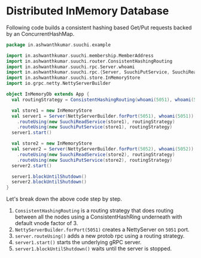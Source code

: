 # Distributed InMemory Database

Following code builds a consistent hashing based Get/Put requests backed by an ConcurrentHashMap.

```scala
package in.ashwanthkumar.suuchi.example

import in.ashwanthkumar.suuchi.membership.MemberAddress
import in.ashwanthkumar.suuchi.router.ConsistentHashingRouting
import in.ashwanthkumar.suuchi.rpc.Server.whoami
import in.ashwanthkumar.suuchi.rpc.{Server, SuuchiPutService, SuuchiReadService}
import in.ashwanthkumar.suuchi.store.InMemoryStore
import io.grpc.netty.NettyServerBuilder

object InMemoryDb extends App {
  val routingStrategy = ConsistentHashingRouting(whoami(5051), whoami(5052))

  val store1 = new InMemoryStore
  val server1 = Server(NettyServerBuilder.forPort(5051), whoami(5051))
    .routeUsing(new SuuchiReadService(store1), routingStrategy)
    .routeUsing(new SuuchiPutService(store1), routingStrategy)
  server1.start()

  val store2 = new InMemoryStore
  val server2 = Server(NettyServerBuilder.forPort(5052), whoami(5052))
    .routeUsing(new SuuchiReadService(store2), routingStrategy)
    .routeUsing(new SuuchiPutService(store2), routingStrategy)
  server2.start()

  server1.blockUntilShutdown()
  server2.blockUntilShutdown()
}
```

Let's break down the above code step by step.

1. `ConsistentHashingRouting` is a routing strategy that does routing between all the nodes using a ConsistentHashRing underneath with default vnode factor of 3.
2. `NettyServerBuilder.forPort(5051)` creates a NettyServer on `5051` port.
3. `server.routeUsing()` adds a new protob rpc using a routing strategy.
4. `server1.start()` starts the underlying gRPC server.
5. `server1.blockUntilShutdown()` waits until the server is stopped.
